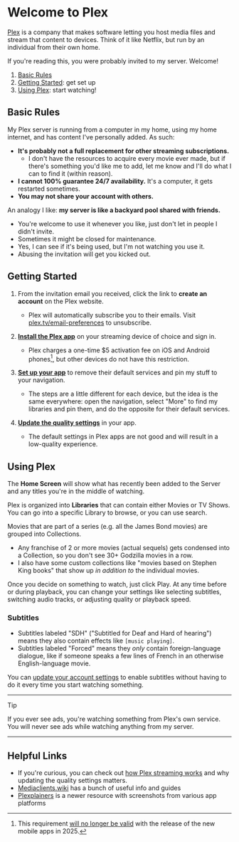 # Welcome to Plex

[Plex](https://www.plex.tv/) is a company that makes software letting you host media files and stream that content to devices. Think of it like Netflix, but run by an individual from their own home.

If you're reading this, you were probably invited to my server. Welcome!

1. [Basic Rules](#basic-rules)
2. [Getting Started](#getting-started): get set up
3. [Using Plex](#using-plex): start watching!


## Basic Rules
My Plex server is running from a computer in my home, using my home internet, and has content I've personally added. As such:

* **It's probably not a full replacement for other streaming subscriptions.**
  * I don't have the resources to acquire every movie ever made, but if there's something you'd like me to add, let me know and I'll do what I can to find it (within reason).
* **I cannot 100% guarantee 24/7 availability.** It's a computer, it gets restarted sometimes.
* **You may not share your account with others.**

An analogy I like: **my server is like a backyard pool shared with friends.**
* You're welcome to use it whenever you like, just don't let in people I didn't invite.
* Sometimes it might be closed for maintenance.
* Yes, I can see if it's being used, but I'm not watching you use it.
* Abusing the invitation will get you kicked out.

## Getting Started
1. From the invitation email you received, click the link to **create an account** on the Plex website.
   * Plex will automatically subscribe you to their emails. Visit [plex.tv/email-preferences](https://www.plex.tv/email-preferences/) to unsubscribe.

2. **[Install the Plex app](https://www.plex.tv/apps-devices/)** on your streaming device of choice and sign in.
   * Plex charges a one-time $5 activation fee on iOS and Android phones[^1], but other devices do not have this restriction.

3. **[Set up your app](https://support.plex.tv/articles/customizing-the-apps/#toc-0)** to remove their default services and pin my stuff to your navigation.
   * The steps are a little different for each device, but the idea is the same everywhere: open the navigation, select "More" to find my libraries and pin them, and do the opposite for their default services.

4. **[Update the quality settings](https://mediaclients.wiki/en/Plex#streaming-clients)** in your app.
   * The default settings in Plex apps are not good and will result in a low-quality experience.

## Using Plex
The **Home Screen** will show what has recently been added to the Server and any titles you're in the middle of watching.

Plex is organized into **Libraries** that can contain either Movies or TV Shows. You can go into a specific Library to browse, or you can use search.

Movies that are part of a series (e.g. all the James Bond movies) are grouped into Collections.
* Any franchise of 2 or more movies (actual sequels) gets condensed into a Collection, so you don't see 30+ Godzilla movies in a row.
* I also have some custom collections like "movies based on Stephen King books" that show up _in addition to_ the individual movies.

Once you decide on something to watch, just click Play. At any time before or during playback, you can change your settings like selecting subtitles, switching audio tracks, or adjusting quality or playback speed.

### Subtitles
* Subtitles labeled "SDH" ("Subtitled for Deaf and Hard of hearing") means they also contain effects like `[music playing]`.
* Subtitles labeled "Forced" means they _only_ contain foreign-language dialogue, like if someone speaks a few lines of French in an otherwise English-language movie.

You can [update your account settings](Account%20Settings.md) to enable subtitles without having to do it every time you start watching something.

-----

> [!TIP]
> If you ever see ads, you're watching something from Plex's own service. You will never see ads while watching anything from my server.

-----

## Helpful Links
* If you're curious, you can check out [how Plex streaming works](How%20It%20Works.md) and why updating the quality settings matters.
* [Mediaclients.wiki](https://mediaclients.wiki/en/Plex) has a bunch of useful info and guides
* [Plexplainers](https://plxplainers.xyz) is a newer resource with screenshots from various app platforms

[^1]: This requirement [will no longer be valid](https://www.plex.tv/blog/important-2025-plex-updates/#so-long) with the release of the new mobile apps in 2025.
